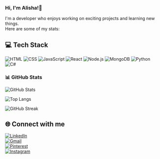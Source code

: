 ### Hi, I'm Alisha!👋


I'm a developer who enjoys working on exciting projects and learning new things.  
Here are some of my stats:

## 💻 Tech Stack

![HTML](https://img.shields.io/badge/HTML5-E34F26?style=for-the-badge&logo=html5&logoColor=white)
![CSS](https://img.shields.io/badge/CSS3-1572B6?style=for-the-badge&logo=css3&logoColor=white)
![JavaScript](https://img.shields.io/badge/JavaScript-F7DF1E?style=for-the-badge&logo=javascript&logoColor=black)
![React](https://img.shields.io/badge/React-20232A?style=for-the-badge&logo=react&logoColor=61DAFB)
![Node.js](https://img.shields.io/badge/Node.js-339933?style=for-the-badge&logo=nodedotjs&logoColor=white)
![MongoDB](https://img.shields.io/badge/MongoDB-4EA94B?style=for-the-badge&logo=mongodb&logoColor=white)
![Python](https://img.shields.io/badge/Python-3776AB?style=for-the-badge&logo=python&logoColor=white)
![C#](https://img.shields.io/badge/C%23-239120?style=for-the-badge&logo=c-sharp&logoColor=white)


### 📊 GitHub Stats

![ GitHub Stats](https://github-readme-stats.vercel.app/api?username=Alisha-hub30&show_icons=true&theme=radical)

![Top Langs](https://github-readme-stats.vercel.app/api/top-langs/?username=Alisha-hub30&layout=compact&theme=radical)

![GitHub Streak](https://streak-stats.demolab.com?user=Alisha-hub30&theme=radical)

## 🌐 Connect with me

[![LinkedIn](https://img.shields.io/badge/LinkedIn-blue?style=for-the-badge&logo=linkedin&logoColor=white)](https://linkedin.com/in/alisha-shrestha-442082239)  
[![Gmail](https://img.shields.io/badge/Gmail-D14836?style=for-the-badge&logo=gmail&logoColor=white)](alishashrestha240@gmail.com)  
[![Pinterest](https://img.shields.io/badge/Pinterest-E60023?style=for-the-badge&logo=pinterest&logoColor=white)](https://pinterest.com/mo_ontulip)  
[![Instagram](https://img.shields.io/badge/Instagram-E4405F?style=for-the-badge&logo=instagram&logoColor=white)](https://instagram.com/alishastha_123)



